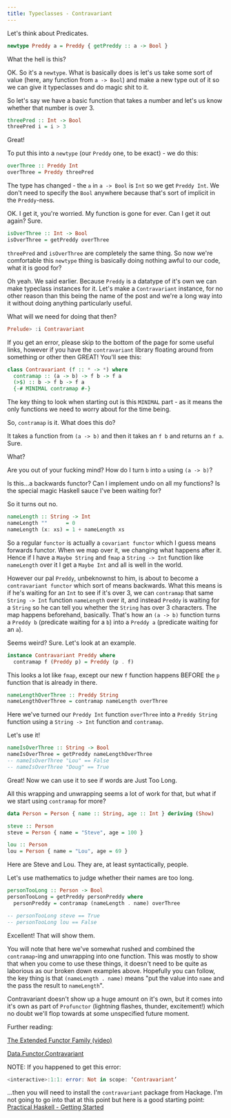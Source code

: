 ```yaml
---
title: Typeclasses - Contravariant
---
```


Let's think about Predicates.

```haskell
newtype Preddy a = Preddy { getPreddy :: a -> Bool }
```

What the hell is this?

OK. So it's a `newtype`. What is basically does is let's us take some sort of value (here, any function from `a -> Bool`) and make a new type out of it so we can give it typeclasses and do magic shit to it.

So let's say we have a basic function that takes a number and let's us know whether that number is over 3.

```haskell
threePred :: Int -> Bool
threePred i = i > 3
```

Great!

To put this into a `newtype` (our `Preddy` one, to be exact) - we do this:

```haskell
overThree :: Preddy Int
overThree = Preddy threePred
```

The type has changed - the `a` in `a -> Bool` is `Int` so we get `Preddy Int`. We don't need to specify the `Bool` anywhere because that's sort of implicit in the `Preddy`-ness.

OK. I get it, you're worried. My function is gone for ever. Can I get it out again? Sure.

```haskell
isOverThree :: Int -> Bool
isOverThree = getPreddy overThree
```

`threePred` and `isOverThree` are completely the same thing. So now we're comfortable this `newtype` thing is basically doing nothing awful to our code, what it is good for?

Oh yeah. We said earlier. Because `Preddy` is a datatype of it's own we can make typeclass instances for it. Let's make a `Contravariant` instance, for no other reason than this being the name of the post and we're a long way into it without doing anything particularly useful.

What will we need for doing that then?

```haskell
Prelude> :i Contravariant
```

If you get an error, please skip to the bottom of the page for some useful links, however if you have the `contravariant` library floating around from something or other then GREAT! You'll see this:

```haskell
class Contravariant (f :: * -> *) where
  contramap :: (a -> b) -> f b -> f a
  (>$) :: b -> f b -> f a
  {-# MINIMAL contramap #-}
```

The key thing to look when starting out is this `MINIMAL` part - as it means the only functions we need to worry about for the time being.

So, `contramap` is it. What does this do?

It takes a function from `(a -> b)` and then it takes an `f b` and returns an `f a`. Sure.

What?

Are you out of your fucking mind? How do I turn `b` into `a` using `(a -> b)`?

Is this...a backwards functor? Can I implement undo on all my functions? Is the special magic Haskell sauce I've been waiting for?

So it turns out no.

```haskell
nameLength :: String -> Int
nameLength ""      = 0
nameLength (x: xs) = 1 + nameLength xs
```

So a regular `functor` is actually a `covariant functor` which I guess means forwards functor. When we map over it, we changing what happens after it. Hence if I have a `Maybe String` and `fmap` a `String -> Int` function like `nameLength` over it I get a `Maybe Int` and all is well in the world.

However our pal `Preddy`, unbeknownst to him, is about to become a `contravariant functor` which sort of means backwards. What this means is if he's waiting for an `Int` to see if it's over 3, we can `contramap` that same `String -> Int` function `nameLength` over it, and instead `Preddy` is waiting for a `String` so he can tell you whether the `String` has over 3 characters. The map happens beforehand, basically. That's how an `(a -> b)` function turns a `Preddy b` (predicate waiting for a `b`) into a `Preddy a` (predicate waiting for an `a`).

Seems weird? Sure. Let's look at an example.

```haskell
instance Contravariant Preddy where
  contramap f (Preddy p) = Preddy (p . f)
```

This looks a lot like `fmap`, except our new `f` function happens BEFORE the `p` function that is already in there.

```haskell
nameLengthOverThree :: Preddy String
nameLengthOverThree = contramap nameLength overThree
```

Here we've turned our `Preddy Int` function `overThree` into a `Preddy String` function using a `String -> Int` function and `contramap`.

Let's use it!

```haskell
nameIsOverThree :: String -> Bool
nameIsOverThree = getPreddy nameLengthOverThree
-- nameIsOverThree "Lou" == False
-- nameIsOverThree "Doug" == True
```

Great! Now we can use it to see if words are Just Too Long.

All this wrapping and unwrapping seems a lot of work for that, but what if we start using `contramap` for more?

```haskell
data Person = Person { name :: String, age :: Int } deriving (Show)

steve :: Person
steve = Person { name = "Steve", age = 100 }

lou :: Person
lou = Person { name = "Lou", age = 69 }
```

Here are Steve and Lou. They are, at least syntactically, people.

Let's use mathematics to judge whether their names are too long.

```haskell
personTooLong :: Person -> Bool
personTooLong = getPreddy personPreddy where
  personPreddy = contramap (nameLength . name) overThree

-- personTooLong steve == True
-- personTooLong lou == False
```

Excellent! That will show them.

You will note that here we've somewhat rushed and combined the `contramap`-ing and unwrapping into one function. This was mostly to show that when you come to use these things, it doesn't need to be quite as laborious as our broken down examples above. Hopefully you can follow, the key thing is that `(nameLength . name)` means "put the value into `name` and the pass the result to `nameLength`".

Contravariant doesn't show up a huge amount on it's own, but it comes into it's own as part of `Profunctor` (lightning flashes, thunder, excitement!) which no doubt we'll flop towards at some unspecified future moment.

Further reading:

[The Extended Functor Family (video)](https://www.youtube.com/watch?v=JZPXzJ5tp9w)

[Data.Functor.Contravariant](http://hackage.haskell.org/package/contravariant-1.5/docs/Data-Functor-Contravariant.html)

NOTE: If you happened to get this error:

```haskell
<interactive>:1:1: error: Not in scope: ‘Contravariant’
```

...then you will need to install the `contravariant` package from Hackage. I'm not going to go into that at this point but here is a good starting point: [Practical Haskell - Getting Started](http://seanhess.github.io/2015/08/04/practical-haskell-getting-started.html)
